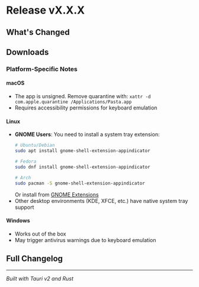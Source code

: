 # Release vX.X.X

## What's Changed
<!-- List major changes here -->

## Downloads
<!-- Release artifacts will be attached automatically -->

### Platform-Specific Notes

#### macOS
- The app is unsigned. Remove quarantine with: `xattr -d com.apple.quarantine /Applications/Pasta.app`
- Requires accessibility permissions for keyboard emulation

#### Linux
- **GNOME Users**: You need to install a system tray extension:
  ```bash
  # Ubuntu/Debian
  sudo apt install gnome-shell-extension-appindicator
  
  # Fedora
  sudo dnf install gnome-shell-extension-appindicator
  
  # Arch
  sudo pacman -S gnome-shell-extension-appindicator
  ```
  Or install from [GNOME Extensions](https://extensions.gnome.org/extension/615/appindicator-support/)
- Other desktop environments (KDE, XFCE, etc.) have native system tray support

#### Windows
- Works out of the box
- May trigger antivirus warnings due to keyboard emulation

## Full Changelog
<!-- Link to compare view will be added -->

---
*Built with Tauri v2 and Rust*